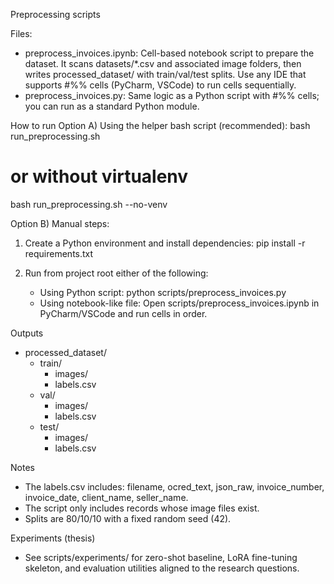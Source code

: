 Preprocessing scripts

Files:
- preprocess_invoices.ipynb: Cell-based notebook script to prepare the dataset. It scans datasets/*.csv and associated image folders, then writes processed_dataset/ with train/val/test splits. Use any IDE that supports #%% cells (PyCharm, VSCode) to run cells sequentially.
- preprocess_invoices.py: Same logic as a Python script with #%% cells; you can run as a standard Python module.

How to run
Option A) Using the helper bash script (recommended):
   bash run_preprocessing.sh
   # or without virtualenv
   bash run_preprocessing.sh --no-venv

Option B) Manual steps:
1) Create a Python environment and install dependencies:
   pip install -r requirements.txt

2) Run from project root either of the following:
   - Using Python script:
       python scripts/preprocess_invoices.py
   - Using notebook-like file:
       Open scripts/preprocess_invoices.ipynb in PyCharm/VSCode and run cells in order.

Outputs
- processed_dataset/
  - train/
    - images/
    - labels.csv
  - val/
    - images/
    - labels.csv
  - test/
    - images/
    - labels.csv

Notes
- The labels.csv includes: filename, ocred_text, json_raw, invoice_number, invoice_date, client_name, seller_name.
- The script only includes records whose image files exist.
- Splits are 80/10/10 with a fixed random seed (42).

Experiments (thesis)
- See scripts/experiments/ for zero-shot baseline, LoRA fine-tuning skeleton, and evaluation utilities aligned to the research questions.
